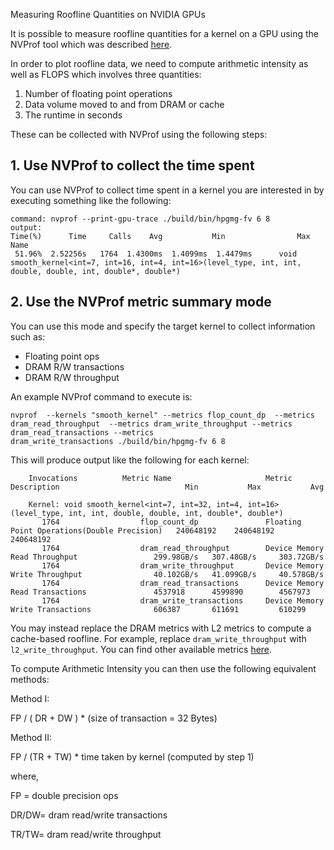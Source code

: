 Measuring Roofline Quantities on NVIDIA GPUs

It is possible to measure roofline quantities for a kernel on a GPU using the NVProf tool which was described [here](/facilities/tools.md). 

In order to plot roofline data, we need to compute arithmetic intensity as well as FLOPS which involves three quantities:
 
1. Number of floating point operations
2. Data volume moved to and from DRAM or cache
3. The runtime in seconds

These can be collected with NVProf using the following steps:

## 1. Use NVProf to collect the time spent 

You can use NVProf to collect time spent in a kernel you are interested in by executing something like the following:

```shell
command: nvprof --print-gpu-trace ./build/bin/hpgmg-fv 6 8
output: 
Time(%)      Time     Calls    Avg           Min                Max           Name
 51.96%  2.52256s   1764  1.4300ms  1.4099ms  1.4479ms      void smooth_kernel<int=7, int=16, int=4, int=16>(level_type, int, int, double, double, int, double*, double*)
```

## 2. Use the NVProf metric summary mode 

You can use this mode and specify the target kernel to collect information such as:

* Floating point ops
* DRAM R/W transactions
* DRAM R/W throughput

An example NVProf command to execute is:

```shell
nvprof  --kernels "smooth_kernel" --metrics flop_count_dp  --metrics dram_read_throughput  --metrics dram_write_throughput --metrics dram_read_transactions --metrics 
dram_write_transactions ./build/bin/hpgmg-fv 6 8 
```

This will produce output like the following for each kernel:

```
    Invocations          Metric Name                     Metric Description                            Min           Max           Avg

    Kernel: void smooth_kernel<int=7, int=32, int=4, int=16>(level_type, int, int, double, double, int, double*, double*)
       1764                  flop_count_dp               Floating Point Operations(Double Precision)   240648192    240648192      240648192
       1764                  dram_read_throughput        Device Memory Read Throughput                 299.98GB/s   307.48GB/s     303.72GB/s
       1764                  dram_write_throughput       Device Memory Write Throughput                40.102GB/s   41.099GB/s     40.578GB/s
       1764                  dram_read_transactions      Device Memory Read Transactions               4537918      4599890        4567973
       1764                  dram_write_transactions     Device Memory Write Transactions              606387       611691         610299
```

You may instead replace the DRAM metrics with L2 metrics to compute a cache-based roofline. For example, replace `dram_write_throughput` with 
`l2_write_throughput`. You can find other available metrics [here](http://docs.nvidia.com/cuda/profiler-users-guide/#metrics-reference).

To compute Arithmetic Intensity you can then use the following equivalent methods:

Method I:  

FP / ( DR + DW ) * (size of transaction = 32 Bytes)

Method II:

FP / (TR + TW) * time taken by kernel (computed by step 1)

where,

FP = double precision ops 

DR/DW= dram read/write transactions

TR/TW= dram read/write throughput

